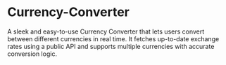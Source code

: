 # Currency-Converter
A sleek and easy-to-use Currency Converter that lets users convert between different currencies in real time. It fetches up-to-date exchange rates using a public API and supports multiple currencies with accurate conversion logic.
